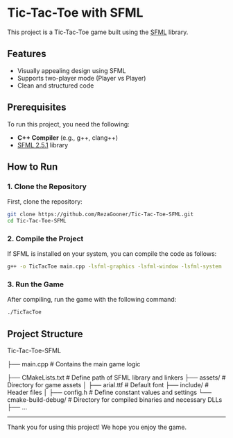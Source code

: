 # Tic-Tac-Toe with SFML

This project is a Tic-Tac-Toe game built using the [SFML](https://www.sfml-dev.org/) library.

## Features
- Visually appealing design using SFML
- Supports two-player mode (Player vs Player)
- Clean and structured code

## Prerequisites
To run this project, you need the following:

- **C++ Compiler** (e.g., g++, clang++)
- [SFML 2.5.1](https://www.sfml-dev.org/download.php) library

## How to Run

### 1. Clone the Repository
First, clone the repository:
```bash
git clone https://github.com/RezaGooner/Tic-Tac-Toe-SFML.git
cd Tic-Tac-Toe-SFML
```

### 2. Compile the Project
If SFML is installed on your system, you can compile the code as follows:
```bash
g++ -o TicTacToe main.cpp -lsfml-graphics -lsfml-window -lsfml-system
```

### 3. Run the Game
After compiling, run the game with the following command:
```bash
./TicTacToe
```

## Project Structure

Tic-Tac-Toe-SFML

  ├── main.cpp             # Contains the main game logic
  
  ├── CMakeLists.txt       # Define path of SFML library and linkers
  ├── assets/              # Directory for game assets 
  │   ├── arial.ttf        # Default font
  ├── include/             # Header files 
  │   ├── config.h         # Define constant values ​​and settings
  └── cmake-build-debug/   # Directory for compiled binaries and necessary DLLs
      ├── ...
  
---

Thank you for using this project! We hope you enjoy the game.
